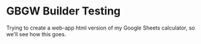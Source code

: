 # GBGW Builder Testing
 Trying to create a web-app html version of my Google Sheets calculator, so we'll see how this goes.
